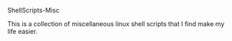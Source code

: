 ShellScripts-Misc

This is a collection of miscellaneous linux shell scripts that I find make my life easier. 
